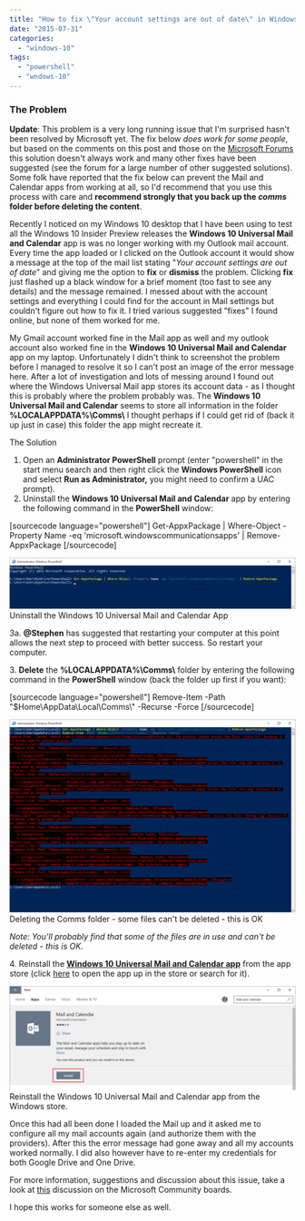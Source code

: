 ```yaml
---
title: "How to fix \"Your account settings are out of date\" in Windows 10 Universal Mail App"
date: "2015-07-31"
categories:
  - "windows-10"
tags:
  - "powershell"
  - "wndows-10"
---
```


### The Problem

**Update**: This problem is a very long running issue that I'm surprised hasn't been resolved by Microsoft yet. The fix below _does work for some people_, but based on the comments on this post and those on the [Microsoft Forums](http://answers.microsoft.com/en-us/insider/forum/insider_apps-insider_mail/universal-mail-app-your-account-settings-are-out/562f4fad-c60a-4204-a8c3-94fa1d05bf65) this solution doesn't always work and many other fixes have been suggested (see the forum for a large number of other suggested solutions). Some folk have reported that the fix below can prevent the Mail and Calendar apps from working at all, so I'd recommend that you use this process with care and **recommend strongly that you back up the _comms_ folder before deleting the content**.

Recently I noticed on my Windows 10 desktop that I have been using to test all the Windows 10 Insider Preview releases the **Windows 10 Universal Mail and Calendar** app is was no longer working with my Outlook mail account. Every time the app loaded or I clicked on the Outlook account it would show a message at the top of the mail list stating "_Your account settings are out of date_" and giving me the option to **fix** or **dismiss** the problem. Clicking **fix** just flashed up a black window for a brief moment (too fast to see any details) and the message remained. I messed about with the account settings and everything I could find for the account in Mail settings but couldn't figure out how to fix it. I tried various suggested "fixes" I found online, but none of them worked for me.

My Gmail account worked fine in the Mail app as well and my outlook account also worked fine in the **Windows 10 Universal Mail and Calendar** app on my laptop. Unfortunately I didn't think to screenshot the problem before I managed to resolve it so I can't post an image of the error message here. After a lot of investigation and lots of messing around I found out where the Windows Universal Mail app stores its account data - as I thought this is probably where the problem probably was. The **Windows 10 Universal Mail and Calendar** seems to store all information in the folder **%LOCALAPPDATA%\\Comms\\** I thought perhaps if I could get rid of (back it up just in case) this folder the app might recreate it.

The Solution

1. Open an **Administrator PowerShell** prompt (enter "powershell" in the start menu search and then right click the **Windows PowerShell** icon and select **Run as Administrator,** you might need to confirm a UAC prompt).
2. Uninstall the **Windows 10 Universal Mail and Calendar** app by entering the following command in the **PowerShell** window:

\[sourcecode language="powershell"\] Get-AppxPackage | Where-Object -Property Name -eq 'microsoft.windowscommunicationsapps' | Remove-AppxPackage \[/sourcecode\]

[![Uninstall the Windows 10 Universal Mail and Calendar App](/images/ss_powershell_uninstallcomms.png?w=660)](/images/ss_powershell_uninstallcomms.png)
Uninstall the Windows 10 Universal Mail and Calendar App

3a. **@Stephen** has suggested that restarting your computer at this point allows the next step to proceed with better success. So restart your computer.

3. **Delete** the **%LOCALAPPDATA%\\Comms\\** folder by entering the following command in the **PowerShell** window (back the folder up first if you want):

\[sourcecode language="powershell"\] Remove-Item -Path "$Home\\AppData\\Local\\Comms\\" -Recurse -Force \[/sourcecode\]

[![Deleting the Comms folder - some files can't be deleted - this is OK](/images/ss_powershell_uninstallcommsdeletefiles.png?w=660)](/images/ss_powershell_uninstallcommsdeletefiles.png)
Deleting the Comms folder - some files can't be deleted - this is OK

_Note: You'll probably find that some of the files are in use and can't be deleted - this is OK._

4\. Reinstall the [**Windows 10 Universal Mail and Calendar app**](http://apps.microsoft.com/webpdp/app/64a79953-cf0b-44f9-b5c4-ee5df3a15c63) from the app store (click [here](http://apps.microsoft.com/webpdp/app/64a79953-cf0b-44f9-b5c4-ee5df3a15c63) to open the app up in the store or search for it).

[![Reinstall the Windwos 10 Universal Mail and Calendar app from the windows store.](/images/ss_powershell_reinstallcomms.png?w=660)](/images/ss_powershell_reinstallcomms.png)
Reinstall the Windows 10 Universal Mail and Calendar app from the Windows store.

Once this had all been done I loaded the Mail up and it asked me to configure all my mail accounts again (and authorize them with the providers). After this the error message had gone away and all my accounts worked normally. I did also however have to re-enter my credentials for both Google Drive and One Drive.

For more information, suggestions and discussion about this issue, take a look at [this](http://answers.microsoft.com/en-us/insider/forum/insider_apps-insider_mail/universal-mail-app-your-account-settings-are-out/562f4fad-c60a-4204-a8c3-94fa1d05bf65) discussion on the Microsoft Community boards.

I hope this works for someone else as well.

